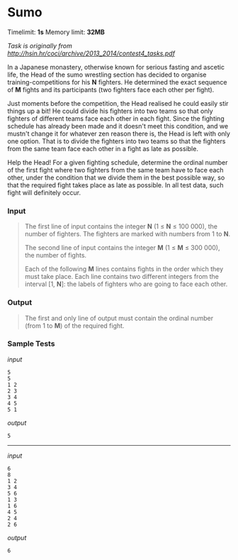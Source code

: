 # Sumo

Timelimit: **1s** Memory limit: **32MB**

*Task is originally from http://hsin.hr/coci/archive/2013_2014/contest4_tasks.pdf*

In a Japanese monastery, otherwise known for serious fasting and ascetic
life, the Head of the sumo wrestling section has decided to organise
training-competitions for his **N** fighters. He determined the exact
sequence of **M** fights and its participants (two fighters face each
other per fight).

Just moments before the competition, the Head realised he could easily
stir things up a bit! He could divide his fighters into two teams so
that only fighters of different teams face each other in each fight.
Since the fighting schedule has already been made and it doesn't meet
this condition, and we mustn't change it for whatever zen reason there
is, the Head is left with only one option. That is to divide the
fighters into two teams so that the fighters from the same team face
each other in a fight as late as possible.

Help the Head! For a given fighting schedule, determine the ordinal
number of the first fight where two fighters from the same team have to
face each other, under the condition that we divide them in the best
possible way, so that the required fight takes place as late as
possible. In all test data, such fight will definitely occur.

### Input
> The first line of input contains the integer **N** (1 ≤ **N** ≤ 100
> 000), the number of fighters. The fighters are marked with numbers from
> 1 to **N**.
> 
> The second line of input contains the integer **M** (1 ≤ **M** ≤ 300
> 000), the number of fights.
> 
> Each of the following **M** lines contains fights in the order which
> they must take place. Each line contains two different integers from the
> interval [1, **N**]: the labels of fighters who are going to face each
> other.

### Output
> The first and only line of output must contain the ordinal number (from
> 1 to **M**) of the required fight.

### Sample Tests
_input_

```
5
5
1 2
2 3
3 4
4 5
5 1
```

_output_
```
5
```

---

_input_

```
6
8
1 2
3 4
5 6
1 3
1 6
4 5
2 4
2 6
```

_output_
```
6
```